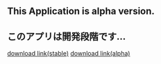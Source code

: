 ## This Application is alpha version.
## このアプリは開発段階です...
[download link(stable)](https://github.com/hakumai22/AndroidWidgetForWindows/raw/master/Download%20this.zip)
[download link(alpha)](https://github.com/hakumai22/AndroidWidgetForWindows/raw/master/Download%20this.zip)
